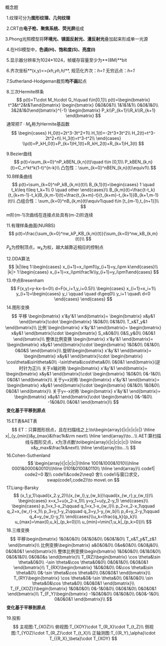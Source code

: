 概念题

​	1.纹理可分为**图形纹理、几何纹理**

​	2.CRT由**电子枪、聚焦系统、荧光屏**组成

​	3.Phong光照模型将**环境光、镜面反射光、漫反射光**叠加起来形成单一光源

​	4.在HSI模型中，**色调(H)、饱和度(S)、亮度(I)**

​	5.显示器分辨率为1024*1024，帧缓存容量至少为**(8M)**bit

​	6.齐次坐标**(x,y)<=*(xh,yh,h)***,   规范化齐次：*h=1*		无穷远点：*h=1*

​	7.Sutherland-Hodgeman裁剪**均不画**起点

​	8.三次Hermite样条
$$
p(t)=T\cdot M_h\cdot G_h\quad t\in[0,1]\\
p(t)=\begin{bmatrix}
t^3&t^2&t&1\end{bmatrix}
\begin{bmatrix}
0&0&0&1\\
1&1&1&1\\
0&0&1&0\\
3&2&1&0\end{bmatrix}^{-1}
\begin{bmatrix}
P_k\\P_{k+1}\\R_k\\R_{k+1}
\end{bmatrix}
$$
​																		通常把$T\cdot M_k$称为Hermite基函数
$$
\begin{cases}
H_0(t)=2t^3-3t^2+1\\
H_1(t)=-2t^3+3t^2\\
H_2(t)=t^3-2t^2+t\\
H_3(t)=t^3-t^2\\
\end{cases}
\\p(t)=P_kH_0(t)+P_{k+1}H_1(t)+R_kH_2(t)+R_{k+1}H_3(t)
$$


​	9.Bezier曲线
$$
p(t)=\sum_{k=0}^nP_kBEN_{k,n}(t)\quad t\in [0,1]\\
P_kBEN_{k,n}(t)=C_n^kt^k(1-t)^{n-k}\\
凸包性：\sum_{k=0}^nBEN_{k,n}(t)\equiv1\\
$$
​	10.B样条曲线
$$
p(t)=\sum_{k=0}^nP_kB_{k,m}(t)\\
B_{k,1}(t)=\begin{cases}
1 \quad t_k\leq t\leq t_k+1\\
0 \quad other
\end{cases}\\
B_{k,m}(t)=\frac{t-t_k}{t_{k+m-1}-t_k}B_{k,m-1}(t)+\frac{t_{k+m}-t}{t_{k+m}-t_{k+1}}B_{k+1,m-1}(t)\\
凸组合性：\sum_{k=0}^nB_{k,m}(t)\equiv1\quad t\in [t_{m-1},t_{n+1}]\\
$$
​																m阶(m-1)次曲线在连接点处具有(m-2)阶连续

​	11.有理样条曲面(NURBS)
$$
p(t)=\frac{\sum_{k=0}^nw_kP_KB_{k,m}(t)}{\sum_{k=0}^nw_kB_{k,m}(t)}\\
$$
​															$P_k$为控制顶点，$w_k$为权，越大越靠近相应的控制点

​	12.DDA算法
$$
|k|\leq 1:\begin{cases} x_{i+1}=x_i\pm1\\y_{i+1}=y_i\pm k\end{cases}\\
|k|> 1:\begin{cases} x_{i+1}=x_i\pm\frac1k\\y_{i+1}=y_i\pm1\end{cases}
$$
​	13.中点Bresenham
$$
F(x,y)=y-kx-b=0\\
d=F(x_i+1,y_i+0.5)\\
\begin{cases}
x_{i+1}=x_i+1\\
y_{i+1}=\begin{cases}
y_i \qquad \quad d\geq0\\
y_i+1 \quad\ d<0
\end{cases}
\end{cases}
$$
​	14.图形变换
$$
平移
\begin{bmatrix}
x'&y'&1
\end{bmatrix}=
\begin{bmatrix}
x&y&1
\end{bmatrix}\cdot
\begin{bmatrix}
1&0&0\\
0&1&0\\
T_x&T_y&1
\end{bmatrix}\\
比例
\begin{bmatrix}
x'&y'&1
\end{bmatrix}=
\begin{bmatrix}
x&y&1
\end{bmatrix}\cdot
\begin{bmatrix}
S_x&0&0\\
0&S_y&0\\
0&0&1
\end{bmatrix}\\
整体比例变换
\begin{bmatrix}
x'&y'&1
\end{bmatrix}=
\begin{bmatrix}
x&y&1
\end{bmatrix}\cdot
\begin{bmatrix}
1&0&0\\
0&1&0\\
0&0&S
\end{bmatrix}\\
旋转\begin{bmatrix}
x'&y'&1
\end{bmatrix}=
\begin{bmatrix}
x&y&1
\end{bmatrix}\cdot
\begin{bmatrix}
\cos\theta&\sin\theta&0\\
-\sin\theta&\cos\theta&0\\
0&0&1
\end{bmatrix}(逆时针为正)\\
关于x轴对称
\begin{bmatrix}
x'&y'&1
\end{bmatrix}=
\begin{bmatrix}
x&y&1
\end{bmatrix}\cdot
\begin{bmatrix}
1&0&0\\
0&-1&0\\
0&0&1
\end{bmatrix}\\
关于y=x对称
\begin{bmatrix}
x'&y'&1
\end{bmatrix}=
\begin{bmatrix}
x&y&1
\end{bmatrix}\cdot
\begin{bmatrix}
0&1&0\\
1&0&0\\
0&0&1
\end{bmatrix}\\
关于y=-x对称
\begin{bmatrix}
x'&y'&1
\end{bmatrix}=
\begin{bmatrix}
x&y&1
\end{bmatrix}\cdot
\begin{bmatrix}
0&-1&0\\
-1&0&0\\
0&0&1
\end{bmatrix}\\
$$
​																				**变化基于平移到原点**

​	15.ET表&AET表
$$
ET：只算图形拐点，且在扫描线之上\to\begin{array}{|c|c|c|c|}
\hline
    x|_{y_{min}}&y_{max}&\frac1k&\rm next\\
 \hline
\end{array}\to...\\
AET:算扫描线与图形交点，x为浮点数\to\begin{array}{|c|c|c|c|}
\hline
x&y_max&\frac1k&next\\
\hline
\end{array}\to...\\
$$
​	16.Cohen-Suthenland
$$
\begin{array}{|c|c|c|}\hline
1001&1000&1010\\\hline
0001&0000&0010\\\hline
0101&0100&0110\\
\hline
\end{array}\\
code1| code2=0 取\\
code1\&code2\neq0 舍\\
code1与窗口求交，swap(code1,code2)\to move\ on
$$
​	17.Liang-Barsky
$$
(x_1,y_1)\quad(x_2.y_2)\\(x_{w_l},y_{w_b})\quad(x_{w_r},y_{w_t})\\
\begin{cases}
x=x_1+u(x_2-x_1)\\
y=y_1+u(y_2-y_1)
\end{cases}\\
\begin{cases}
p_1=x_1-x_2\qquad q_1=x_1-x_{w_l}\\
p_2=x_2-x_1\qquad q_2=x_{w_r}-x_1\\
p_3=y_1-y_2\qquad q_3=y_1-y_{w_b}\\
p_4=y_2-y_1\qquad q_4=y_{w_t}-y_1\\
\end{cases}\\u_k=\frac{q_k}{p_k}\\
u_{max}=\max(0,u_k|_{p_k<0})\\
u_{min}=\min(1,u_k|_{p_k>0})\\
$$
​	18.三维变换
$$
平移\begin{bmatrix}
1&0&0&0\\
0&1&0&0\\
0&0&1&0\\
T_x&T_y&T_z&1
\end{bmatrix}\\
比例变换\begin{bmatrix}
a&0&0&0\\
0&e&0&0\\
0&0&j&0\\
0&0&0&1
\end{bmatrix}\\
整体比例变换\begin{bmatrix}
1&0&0&0\\
0&1&0&0\\
0&0&1&0\\
0&0&0&s
\end{bmatrix}\\
T_{RZ}\begin{bmatrix}
\cos \theta&\sin \theta&0&0\\
-\sin \theta&\cos \theta&0&0\\
0&0&1&0\\
0&0&0&1
\end{bmatrix}\\
T_{RX}\begin{bmatrix}
1&0&0&0\\
0&\cos \theta&\sin \theta&0\\
0&-\sin \theta&\cos \theta&0\\
0&0&0&1
\end{bmatrix}\\
T_{RY}\begin{bmatrix}
\cos \theta&0&-\sin \theta&0\\
0&1&0&0\\
\sin \theta&0&\cos \theta&0\\
0&0&0&1
\end{bmatrix}\\
T_{F_{XOZ}}\begin{bmatrix}
1&0&0&0\\
0&-1&0&0\\
0&0&1&0\\
0&0&0&1
\end{bmatrix}\\
T_{F_Y}\begin{bmatrix}
-1&0&0&0\\
0&1&0&0\\
0&0&-1&0\\
0&0&0&1
\end{bmatrix}\\
$$
​																					**变化基于平移到原点**

​	19.投影
$$
主视图:T_{XOZ}\\
俯视图:T_{XOY}\cdot T_{R_X}\cdot T_{t_Z}\\
侧视图:T_{YOZ}\cdot T_{R_Z}\cdot T_{t_X}\\
正轴测图:T_{{R_Y}_\alpha}\cdot T_{{R_X}_\beta}\cdot T_{XOY}
$$
​	

